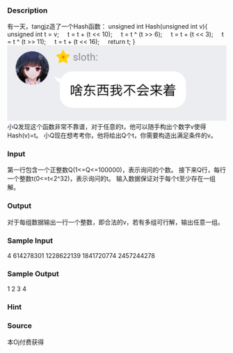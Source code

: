 
### Description
有一天，tangjz造了一个Hash函数：
unsigned int Hash(unsigned int v){
    unsigned int t = v;
    t = t + (t << 10);
    t = t ^ (t >> 6);
    t = t + (t << 3);
    t = t ^ (t >> 11);
    t = t + (t << 16);
    return t;
}
![](/JudgeOnline/upload/201706/picA.jpg)
小Q发现这个函数非常不靠谱，对于任意的t，他可以随手构出个数字v使得Hash(v)=t。
小Q现在想考考你，他将给出Q个t，你需要构造出满足条件的v。
### Input
第一行包含一个正整数Q(1<=Q<=100000)，表示询问的个数。
接下来Q行，每行一个整数t(0<=t<2^32)，表示询问的t。
输入数据保证对于每个t至少存在一组解。
### Output
对于每组数据输出一行一个整数，即合法的v，若有多组可行解，输出任意一组。
### Sample Input
4
614278301
1228622139
1841720774
2457244278
### Sample Output
1
2
3
4

### Hint

### Source
本Oj付费获得